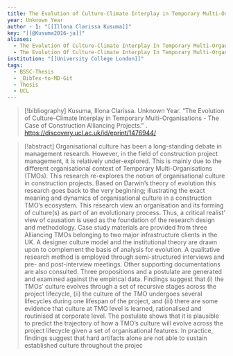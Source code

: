 ```yaml
---
title: The Evolution of Culture-Climate Interplay in Temporary Multi-Organisations -  The Case of Construction Alliancing Projects
year: Unknown Year
author - 1: "[[Illona Clarissa Kusuma]]"
key: "[[@Kusuma2016-ja]]"
aliases:
  - The Evolution Of Culture-Climate Interplay In Temporary Multi-Organisations - The Case Of Construction Alliancing Projects
  - The Evolution Of Culture-Climate Interplay In Temporary Multi-Organisations
institution: "[[University College London]]"
tags:
  - BSSC-Thesis
  - _BibTex-to-MD-Git
  - Thesis
  - UCL
---
```


> [!bibliography]
> Kusuma, Illona Clarissa. Unknown Year. “The Evolution of Culture-Climate Interplay in Temporary Multi-Organisations -  The Case of Construction Alliancing Projects.” . https://discovery.ucl.ac.uk/id/eprint/1476944/

> [!abstract]
> Organisational culture has been a long-standing debate in management research. However, in the field of construction project management, it is relatively under-explored. This is mainly due to the different organisational context of Temporary Multi-Organisations (TMOs). This research re-explores the notion of organisational culture in construction projects. Based on Darwin’s theory of evolution this research goes back to the very beginning; illustrating the exact meaning and dynamics of organisational culture in a construction TMO’s ecosystem. This research view an organisation and its forming of culture(s) as part of an evolutionary process. Thus, a critical realist’ view of causation is used as the foundation of the research design and methodology. Case study materials are provided from three Alliancing TMOs belonging to two major infrastructure clients in the UK. A designer culture model and the institutional theory are drawn upon to complement the basis of analysis for evolution. A qualitative research method is employed through semi-structured interviews and pre- and post-interview meetings. Other supporting documentations are also consulted. Three propositions and a postulate are generated and examined against the empirical data. Findings suggest that (i) the TMOs’ culture evolves through a set of recursive stages across the project lifecycle, (ii) the culture of the TMO undergoes several lifecycles during one lifespan of the project, and (iii) there are some evidence that culture at TMO level is learned, rationalised and routinised at corporate level. The postulate shows that it is plausible to predict the trajectory of how a TMO’s culture will evolve across the project lifecycle given a set of organisational features. In practice, findings suggest that hard artifacts alone are not able to sustain established culture throughout the projec